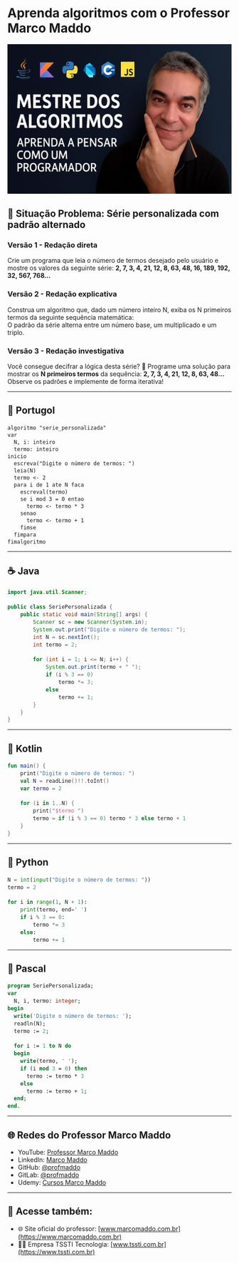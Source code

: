 # Aprenda algoritmos com o Professor Marco Maddo
![Mestre dos Algoritmos](https://raw.githubusercontent.com/profmaddo/algoritmos-resolvidos-java-kotlin-python-pascal/main/images/mestre-dos-algoritmos-02.jpeg)
## 🧠 Situação Problema: Série personalizada com padrão alternado

### Versão 1 - Redação direta
Crie um programa que leia o número de termos desejado pelo usuário e mostre os valores da seguinte série:
**2, 7, 3, 4, 21, 12, 8, 63, 48, 16, 189, 192, 32, 567, 768...**

### Versão 2 - Redação explicativa
Construa um algoritmo que, dado um número inteiro N, exiba os N primeiros termos da seguinte sequência matemática:  
O padrão da série alterna entre um número base, um multiplicado e um triplo.

### Versão 3 - Redação investigativa
Você consegue decifrar a lógica desta série? 🤔 Programe uma solução para mostrar os **N primeiros termos** da sequência:
**2, 7, 3, 4, 21, 12, 8, 63, 48...**  
Observe os padrões e implemente de forma iterativa!

---

## 💬 Portugol

```portugol
algoritmo "serie_personalizada"
var
  N, i: inteiro
  termo: inteiro
inicio
  escreva("Digite o número de termos: ")
  leia(N)
  termo <- 2
  para i de 1 ate N faca
    escreval(termo)
    se i mod 3 = 0 entao
      termo <- termo * 3
    senao
      termo <- termo + 1
    fimse
  fimpara
fimalgoritmo
```

---

## ☕ Java

```java
import java.util.Scanner;

public class SeriePersonalizada {
    public static void main(String[] args) {
        Scanner sc = new Scanner(System.in);
        System.out.print("Digite o número de termos: ");
        int N = sc.nextInt();
        int termo = 2;

        for (int i = 1; i <= N; i++) {
            System.out.print(termo + " ");
            if (i % 3 == 0)
                termo *= 3;
            else
                termo += 1;
        }
    }
}
```

---

## 💙 Kotlin

```kotlin
fun main() {
    print("Digite o número de termos: ")
    val N = readLine()!!.toInt()
    var termo = 2

    for (i in 1..N) {
        print("$termo ")
        termo = if (i % 3 == 0) termo * 3 else termo + 1
    }
}
```

---

## 🐍 Python

```python
N = int(input("Digite o número de termos: "))
termo = 2

for i in range(1, N + 1):
    print(termo, end=' ')
    if i % 3 == 0:
        termo *= 3
    else:
        termo += 1
```

---

## 🧙 Pascal

```pascal
program SeriePersonalizada;
var
  N, i, termo: integer;
begin
  write('Digite o número de termos: ');
  readln(N);
  termo := 2;

  for i := 1 to N do
  begin
    write(termo, ' ');
    if (i mod 3 = 0) then
      termo := termo * 3
    else
      termo := termo + 1;
  end;
end.
```

---

## 🌐 Redes do Professor Marco Maddo

- YouTube: [Professor Marco Maddo](https://www.youtube.com/@ProfessorMarcoMaddo)
- LinkedIn: [Marco Maddo](https://www.linkedin.com/in/marcomaddo/)
- GitHub: [@profmaddo](https://github.com/profmaddo)
- GitLab: [@profmaddo](https://gitlab.com/profmaddo)
- Udemy: [Cursos Marco Maddo](https://www.udemy.com/user/marcomaddo/)

---

## 🚀 Acesse também:

- 🌐 Site oficial do professor: [www.marcomaddo.com.br](https://www.marcomaddo.com.br)
- 🧑‍💼 Empresa TSSTI Tecnologia: [www.tssti.com.br](https://www.tssti.com.br)
